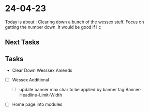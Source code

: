 # 24-04-23

Today is about :
Clearing down a bunch of the wessex stuff. Focus on getting the number down.
It would be good if i c

## Next Tasks


## Tasks
- Clear Down Wesssex Amends
- [ ] Wessex Additional
  - [ ] update banner max char to be applied by banner tag
        Banner-Headline-Limit-Width
- [ ] Home page into modules

